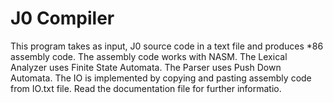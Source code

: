 # J0 Compiler
This program takes as input, J0 source code in a text file and produces *86 assembly code.
The assembly code works with NASM.
The Lexical Analyzer uses Finite State Automata.
The Parser uses Push Down Automata.
The IO is implemented by copying and pasting assembly code from IO.txt file.
Read the documentation file for further informatio.

